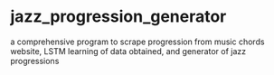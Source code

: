 # jazz_progression_generator
 a comprehensive program to scrape progression from music chords website, LSTM learning of data obtained, and generator of jazz progressions
